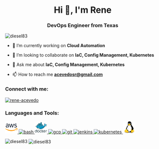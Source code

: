<h1 align="center">Hi 👋, I'm Rene</h1>
<h3 align="center">DevOps Engineer from Texas</h3>

<p align="left"> <img src="https://komarev.com/ghpvc/?username=diesel83&label=Profile%20views&color=0e75b6&style=flat" alt="diesel83" /> </p>

- 🔭 I’m currently working on **Cloud Automation**

- 👯 I’m looking to collaborate on **IaC, Config Management, Kubernetes**

- 💬 Ask me about **IaC, Config Management, Kubernetes**

- 📫 How to reach me **acevedosr@gmail.com**

<h3 align="left">Connect with me:</h3>
<p align="left">
<a href="https://linkedin.com/in/rene-acevedo" target="blank"><img align="center" src="https://raw.githubusercontent.com/rahuldkjain/github-profile-readme-generator/master/src/images/icons/Social/linked-in-alt.svg" alt="rene-acevedo" height="30" width="40" /></a>
</p>

<h3 align="left">Languages and Tools:</h3>
<p align="left"> <a href="https://aws.amazon.com" target="_blank" rel="noreferrer"> <img src="https://raw.githubusercontent.com/devicons/devicon/master/icons/amazonwebservices/amazonwebservices-original-wordmark.svg" alt="aws" width="40" height="40"/> </a> <a href="https://www.gnu.org/software/bash/" target="_blank" rel="noreferrer"> <img src="https://www.vectorlogo.zone/logos/gnu_bash/gnu_bash-icon.svg" alt="bash" width="40" height="40"/> </a> <a href="https://www.docker.com/" target="_blank" rel="noreferrer"> <img src="https://raw.githubusercontent.com/devicons/devicon/master/icons/docker/docker-original-wordmark.svg" alt="docker" width="40" height="40"/> </a> <a href="https://cloud.google.com" target="_blank" rel="noreferrer"> <img src="https://www.vectorlogo.zone/logos/google_cloud/google_cloud-icon.svg" alt="gcp" width="40" height="40"/> </a> <a href="https://git-scm.com/" target="_blank" rel="noreferrer"> <img src="https://www.vectorlogo.zone/logos/git-scm/git-scm-icon.svg" alt="git" width="40" height="40"/> </a> <a href="https://www.jenkins.io" target="_blank" rel="noreferrer"> <img src="https://www.vectorlogo.zone/logos/jenkins/jenkins-icon.svg" alt="jenkins" width="40" height="40"/> </a> <a href="https://kubernetes.io" target="_blank" rel="noreferrer"> <img src="https://www.vectorlogo.zone/logos/kubernetes/kubernetes-icon.svg" alt="kubernetes" width="40" height="40"/> </a> <a href="https://www.linux.org/" target="_blank" rel="noreferrer"> <img src="https://raw.githubusercontent.com/devicons/devicon/master/icons/linux/linux-original.svg" alt="linux" width="40" height="40"/> </a> </p>

<p><img align="left" src="https://github-readme-stats.vercel.app/api/top-langs?username=diesel83&show_icons=true&locale=en&layout=compact" alt="diesel83" /></p>

<p>&nbsp;<img align="center" src="https://github-readme-stats.vercel.app/api?username=diesel83&show_icons=true&locale=en" alt="diesel83" /></p>
